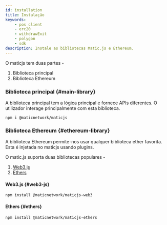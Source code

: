 ```yaml
---
id: installation
title: Instalação
keywords:
    - pos client
    - erc20
    - withdrawExit
    - polygon
    - sdk
description: Instale as bibliotecas Matic.js e Ethereum.
---
```


O maticjs tem duas partes -

1. Biblioteca principal
2. Biblioteca Ethereum

### Biblioteca principal {#main-library}

A biblioteca principal tem a lógica principal e fornece APIs diferentes. O utilizador interage principalmente com esta biblioteca.

```
npm i @maticnetwork/maticjs
```

### Biblioteca Ethereum {#ethereum-library}

A biblioteca Ethereum permite-nos usar qualquer biblioteca ether favorita. Esta é injetada no maticjs usando plugins.

O matic.js suporta duas bibliotecas populares -

1. [Web3.js](https://web3js.readthedocs.io/)
2. [Ethers](https://docs.ethers.io/)

#### Web3.js {#web3-js}

```
npm install @maticnetwork/maticjs-web3
```

#### Ethers {#ethers}

```
npm install @maticnetwork/maticjs-ethers
```
